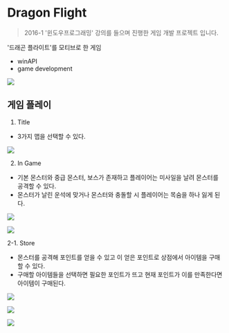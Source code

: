 # Dragon Flight
> 2016-1 '윈도우프로그래밍' 강의를 들으며 진행한 게임 개발 프로젝트 입니다.

'드래곤 플라이트'를 모티브로 한 게임
* winAPI
* game development

![](image/game.png)

## 게임 플레이

1. Title
* 3가지 맵을 선택할 수 있다.

![](image/title.png)

2. In Game
* 기본 몬스터와 중급 몬스터, 보스가 존재하고 플레이어는 미사일을 날려 몬스터를 공격할 수 있다.
* 몬스터가 날린 운석에 맞거나 몬스터와 충돌할 시 플레이어는 목숨을 하나 잃게 된다.

![](image/attack.png)

![](image/boss.png)

2-1. Store
* 몬스터를 공격해 포인트를 얻을 수 있고 이 얻은 포인트로 상점에서 아이템을 구매할 수 있다.
* 구매할 아이템들을 선택하면 필요한 포인트가 뜨고 현재 포인트가 이를 만족한다면 아이템이 구매된다.

![](image/store.png)

![](image/item1.png)

![](image/item2.png)
